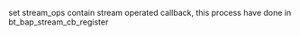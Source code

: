 set stream_ops  contain stream operated callback, this process have done in bt_bap_stream_cb_register